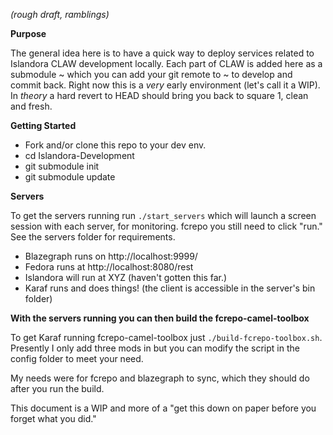 *(rough draft, ramblings)*

**Purpose**

The general idea here is to have a quick way to deploy services related to Islandora CLAW development locally. Each part of CLAW is added here as a submodule ~ which you can add your git remote to ~ to develop and commit back. Right now this is a _very_ early environment (let's call it a WIP). In _theory_ a hard revert to HEAD should bring you back to square 1, clean and fresh.

**Getting Started**

* Fork and/or clone this repo to your dev env.
* cd Islandora-Development
* git submodule init
* git submodule update


**Servers**

To get the servers running run `./start_servers` which will launch a screen session with each server, for monitoring. fcrepo you still need to click "run." See the servers folder for requirements.

* Blazegraph runs on http://localhost:9999/
* Fedora runs at http://localhost:8080/rest
* Islandora will run at XYZ (haven't gotten this far.)
* Karaf runs and does things! (the client is accessible in the server's bin folder)

**With the servers running you can then build the fcrepo-camel-toolbox**

To get Karaf running fcrepo-camel-toolbox just `./build-fcrepo-toolbox.sh`. Presently I only add three mods in but you can modify the script in the config folder to meet your need.

My needs were for fcrepo and blazegraph to sync, which they should do after you run the build.

This document is a WIP and more of a "get this down on paper before you forget what you did." 
